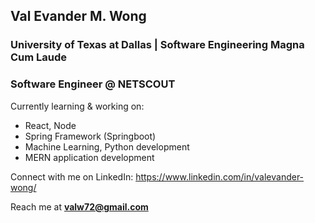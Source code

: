 ## Val Evander M. Wong
### University of Texas at Dallas | Software Engineering Magna Cum Laude
### Software Engineer @ NETSCOUT

Currently learning & working on:
- React, Node
- Spring Framework (Springboot)
- Machine Learning, Python development
- MERN application development

Connect with me on LinkedIn: https://www.linkedin.com/in/valevander-wong/

Reach me at **valw72@gmail.com**

<!--
**zZestyy/zZestyy** is a ✨ _special_ ✨ repository because its `README.md` (this file) appears on your GitHub profile.

Here are some ideas to get you started:

- 🔭 I’m currently working on ...
- 🌱 I’m currently learning ...
- 👯 I’m looking to collaborate on ...
- 🤔 I’m looking for help with ...
- 💬 Ask me about ...
- 📫 How to reach me: ...
- 😄 Pronouns: ...
- ⚡ Fun fact: ...
-->

